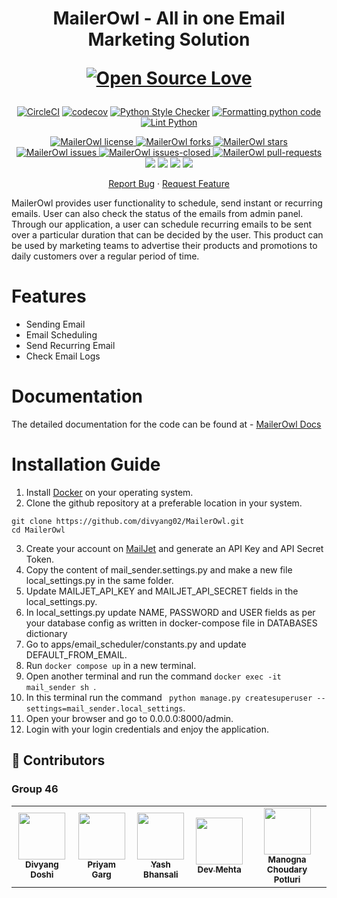 <h1 align="center">
  MailerOwl - All in one Email Marketing Solution 
  
  [![Open Source Love](https://badges.frapsoft.com/os/v1/open-source.png?v=103)](https://github.com/ellerbrock/open-source-badges/) 
</h1>

<!--Badges-->
<div align="center">

[![CircleCI](https://circleci.com/gh/divyang02/MailerOwl.svg?style=svg)](https://circleci.com/gh/divyang02/MailerOwl)
[![codecov](https://codecov.io/gh/divyang02/MailerOwl/branch/main/graph/badge.svg?token=O8AVQ0MZLR)](https://codecov.io/gh/divyang02/MailerOwl)
[![Python Style Checker](https://github.com/divyang02/MailerOwl/actions/workflows/style_checker.yml/badge.svg)](https://github.com/divyang02/MailerOwl/actions/workflows/style_checker.yml)
[![Formatting python code](https://github.com/divyang02/MailerOwl/actions/workflows/code_formatter.yml/badge.svg)](https://github.com/divyang02/MailerOwl/actions/workflows/code_formatter.yml)
[![Lint Python](https://github.com/divyang02/MailerOwl/actions/workflows/main.yml/badge.svg?branch=main)](https://github.com/divyang02/MailerOwl/actions/workflows/main.yml)

</div>

<p align="center">
<a href="https://github.com/divyang02/MailerOwl/blob/main/LICENSE" target="blank">
<img src="https://img.shields.io/github/license/divyang02/MailerOwl?style=for-the-badge" alt="MailerOwl license" />
</a>
<a href="https://github.com/divyang02/MailerOwl/fork" target="blank">
<img src="https://img.shields.io/github/forks/divyang02/MailerOwl?style=for-the-badge" alt="MailerOwl forks"/>
</a>
<a href="https://github.com/divyang02/MailerOwl/stargazers" target="blank">
<img src="https://img.shields.io/github/stars/divyang02/MailerOwl?style=for-the-badge" alt="MailerOwl stars"/>
</a>
<a href="https://github.com/divyang02/MailerOwl/issues" target="blank">
<img src="https://img.shields.io/github/issues/divyang02/MailerOwl?style=for-the-badge" alt="MailerOwl issues"/>
</a>
<a href="https://github.com/divyang02/MailerOwl/issues" target="blank">
<img src="https://img.shields.io/github/issues-closed/divyang02/MailerOwl?style=for-the-badge&label=issues%20closed" alt="MailerOwl issues-closed"/>
</a>
<a href="https://github.com/divyang02/MailerOwl/pulls" target="blank">
<img src="https://img.shields.io/github/issues-pr/divyang02/MailerOwl?style=for-the-badge" alt="MailerOwl pull-requests"/>
</a>
<a href="https://github.com/divyang02/MailerOwl/graphs/contributors" alt="MailerOwl Contributors">
<img src="https://img.shields.io/github/contributors/divyang02/MailerOwl?style=for-the-badge" /></a>
</a>
<a href="https://github.com/divyang02/MailerOwl/graphs/commit-activity" alt="MailerOwl commit activity">
<img src="https://img.shields.io/github/commit-activity/w/divyang02/MailerOwl?style=for-the-badge" /></a> 
</a>
<a href="https://img.shields.io/github/repo-size/divyang02/MailerOwl" alt="MailerOwl repo size">
<img src="https://img.shields.io/github/repo-size/divyang02/MailerOwl?style=for-the-badge" /></a>
</a>
<a href="https://img.shields.io/tokei/lines/github/divyang02/MailerOwl" alt="MailerOwl total lines">
<img src="https://img.shields.io/tokei/lines/github/divyang02/MailerOwl?style=for-the-badge" /></a> 
</a>
</p>

<p align="center">
    <a href="https://github.com/divyang02/MailerOwl/issues/new/choose">Report Bug</a>
    ·
    <a href="https://github.com/divyang02/MailerOwl/issues/new/choose">Request Feature</a>
</p>

<p>MailerOwl provides user functionality to schedule, send instant or recurring emails. User can also check the status of the emails from admin panel. Through our application, a user can schedule recurring emails to be sent over a particular duration that can be decided by the user. This product can be used by marketing teams to advertise their products and promotions to daily customers over a regular period of time.</p>

<h1>Features</h1>

<ul>
  <li>Sending Email</li>
  <li>Email Scheduling</li>
  <li>Send Recurring Email</li>
  <li>Check Email Logs</li>
</ul>

<h1>Documentation</h1>
The detailed documentation for the code can be found at - <a href="https://divyang02.github.io/MailerOwl/">MailerOwl Docs</a>

<h1>Installation Guide</h1>

  1. Install <a href="https://www.docker.com/">Docker</a> on your operating system.
  2. Clone the github repository at a preferable location in your system.
  ```
  git clone https://github.com/divyang02/MailerOwl.git
  cd MailerOwl
  ```
  3. Create your account on <a href="https://www.mailjet.com/">MailJet</a> and generate an API Key and API Secret Token.
  4. Copy the content of mail_sender.settings.py and make a new file local_settings.py in the same folder.
  5. Update MAILJET_API_KEY and MAILJET_API_SECRET fields in the local_settings.py.
  6. In local_settings.py update NAME, PASSWORD and USER fields as per your database config as written in docker-compose file in DATABASES dictionary
  7. Go to apps/email_scheduler/constants.py and update DEFAULT_FROM_EMAIL.
  8. Run ```docker compose up``` in a new terminal.
  9. Open another terminal and run the command ```docker exec -it mail_sender sh ```.
  10. In this terminal run the command ``` python manage.py createsuperuser --settings=mail_sender.local_settings```.
  11. Open your browser and go to 0.0.0.0:8000/admin.
  12. Login with your login credentials and enjoy the application.

## 👥 Contributors <a name="Contributors"></a>

### Group 46

<table>
  <tr>
    <td align="center"><a href="https://github.com/divyang02"><img src="https://avatars.githubusercontent.com/u/23277855?v=4" width="75px;" alt=""/><br /><sub><b>Divyang Doshi</b></sub></a></td>
    <td align="center"><a href="https://github.com/gargpriyam21"><img src="https://avatars.githubusercontent.com/u/32238511?v=4" width="75px;" alt=""/><br /><sub><b>Priyam Garg</b></sub></a><br /></td>
    <td align="center"><a href="https://github.com/bhansaliyash"><img src="https://avatars.githubusercontent.com/u/21220880?v=4" width="75px;" alt=""/><br /><sub><b>Yash Bhansali</b></sub></a><br /></td>
    <td align="center"><a href="https://github.com/devmehta1999"><img src="https://avatars.githubusercontent.com/u/48157574?v=4" width="75px;" alt=""/><br /><sub><b>Dev Mehta</b></sub></a><br /></td>
    <td align="center"><a href="https://github.com/manognapc"><img src="https://avatars.githubusercontent.com/u/112452957?v=4" width="75px;" alt=""/><br /><sub><b>Manogna Choudary Potluri</b></sub></a><br /></td>
  </tr>
</table>

